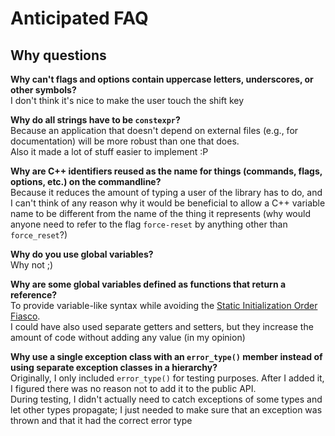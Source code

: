 # Anticipated FAQ

## Why questions
**Why can't flags and options contain uppercase letters, underscores, or other symbols?**  
I don't think it's nice to make the user touch the shift key
  
**Why do all strings have to be `constexpr`?**  
Because an application that doesn't depend on external files (e.g., for documentation) will be more robust than one that does.  
Also it made a lot of stuff easier to implement :P

**Why are C++ identifiers reused as the name for things (commands, flags, options, etc.) on the commandline?**  
Because it reduces the amount of typing a user of the library has to do, 
and I can't think of any reason why it would be beneficial to allow a C++ variable name to be different from the name of the thing it represents 
(why would anyone need to refer to the flag `force-reset` by anything other than `force_reset`?)

**Why do you use global variables?**  
Why not ;)
  
**Why are some global variables defined as functions that return a reference?**  
To provide variable-like syntax while avoiding the [Static Initialization Order Fiasco](https://en.cppreference.com/w/cpp/language/siof).  
I could have also used separate getters and setters, but they increase the amount of code without adding any value (in my opinion)
  
**Why use a single exception class with an `error_type()` member instead of using separate exception classes in a hierarchy?**  
Originally, I only included `error_type()` for testing purposes. After I added it, I figured there was no reason not to add it to the public API.  
During testing, I didn't actually need to catch exceptions of some types and let other types propagate; 
I just needed to make sure that an exception was thrown and that it had the correct error type